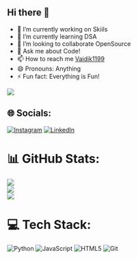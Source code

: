 ## Hi there 👋

- 🔭 I’m currently working on Skiils
  <br>
- 🌱 I’m currently learning DSA
  <br>
- 👯 I’m looking to collaborate OpenSource
  <br>
- 💬 Ask me about Code!
  <br>
- 📫 How to reach me [Vaidik1199](https://github.com/Vaidik1199)
  <br>
- 😄 Pronouns: Anything 
  <br>
- ⚡ Fun fact: Everything is Fun!
  <br>
  <!--- 🤔 I’m looking for help with ...--->
[![](https://visitcount.itsvg.in/api?id=Vaidik1199&label=Profile%20Views&color=2&icon=2&pretty=false)](https://visitcount.itsvg.in)

## 🌐 Socials:
  [![Instagram](https://img.shields.io/badge/Instagram-%23E4405F.svg?logo=Instagram&logoColor=white)](https://www.instagram.com/vaidikhc.99/)
  [![LinkedIn](https://img.shields.io/badge/LinkedIn-%230077B5.svg?logo=linkedin&logoColor=white)](https://www.linkedin.com/in/vaidik-choudhary-a21b40294/)

  # 📊 GitHub Stats:
![](https://github-readme-stats.vercel.app/api?username=Vaidik1199&theme=tokyonight&hide_border=true&include_all_commits=false&count_private=true)<br/>
![](https://github-readme-streak-stats.herokuapp.com/?user=Vaidik1199&theme=tokyonight&hide_border=true)<br/>
![](https://github-readme-stats.vercel.app/api/top-langs/?username=Vaidik1199&theme=tokyonight&hide_border=true&include_all_commits=false&count_private=true&layout=compact)
 <!-- [![X](https://img.shields.io/badge/X-black.svg?logo=X&logoColor=white)]() -->

# 💻 Tech Stack:
 <!-- ![C++](https://img.shields.io/badge/c++-%2300599C.svg?style=for-the-badge&logo=c%2B%2B&logoColor=white) -->
 ![Python](https://img.shields.io/badge/python-3670A0?style=for-the-badge&logo=python&logoColor=ffdd54) ![JavaScript](https://img.shields.io/badge/javascript-%23323330.svg?style=for-the-badge&logo=javascript&logoColor=%23F7DF1E) ![HTML5](https://img.shields.io/badge/html5-%23E34F26.svg?style=for-the-badge&logo=html5&logoColor=white) ![Git](https://img.shields.io/badge/git-%23F05033.svg?style=for-the-badge&logo=git&logoColor=white)

